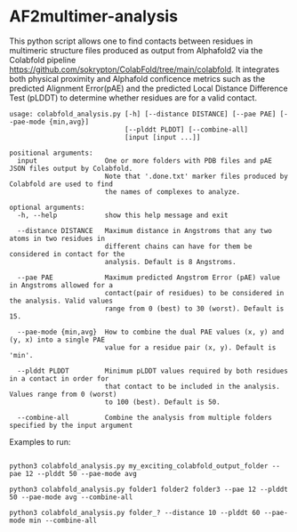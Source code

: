 # AF2multimer-analysis


This python script allows one to find contacts between residues in multimeric structure files produced as output from Alphafold2 via the Colabfold pipeline <https://github.com/sokrypton/ColabFold/tree/main/colabfold>. It integrates both physical proximity and Alphafold conficence metrics such as the predicted Alignment Error(pAE) and the predicted Local Distance Difference Test (pLDDT) to determine whether residues are for a valid contact.


```
usage: colabfold_analysis.py [-h] [--distance DISTANCE] [--pae PAE] [--pae-mode {min,avg}]
                             [--plddt PLDDT] [--combine-all]
                             [input [input ...]]

positional arguments:
  input                 One or more folders with PDB files and pAE JSON files output by Colabfold.
                        Note that '.done.txt' marker files produced by Colabfold are used to find
                        the names of complexes to analyze.

optional arguments:
  -h, --help            show this help message and exit
  
  --distance DISTANCE   Maximum distance in Angstroms that any two atoms in two residues in
                        different chains can have for them be considered in contact for the
                        analysis. Default is 8 Angstroms.
                        
  --pae PAE             Maximum predicted Angstrom Error (pAE) value in Angstroms allowed for a
                        contact(pair of residues) to be considered in the analysis. Valid values
                        range from 0 (best) to 30 (worst). Default is 15.
                        
  --pae-mode {min,avg}  How to combine the dual PAE values (x, y) and (y, x) into a single PAE
                        value for a residue pair (x, y). Default is 'min'.
                        
  --plddt PLDDT         Minimum pLDDT values required by both residues in a contact in order for
                        that contact to be included in the analysis. Values range from 0 (worst)
                        to 100 (best). Default is 50.
                        
  --combine-all         Combine the analysis from multiple folders specified by the input argument
```


Examples to run:

```

python3 colabfold_analysis.py my_exciting_colabfold_output_folder --pae 12 --plddt 50 --pae-mode avg

python3 colabfold_analysis.py folder1 folder2 folder3 --pae 12 --plddt 50 --pae-mode avg --combine-all

python3 colabfold_analysis.py folder_? --distance 10 --plddt 60 --pae-mode min --combine-all

```
